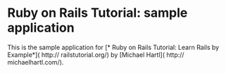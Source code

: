 # Ruby on Rails Tutorial: sample application 

This is the sample application for 
[* Ruby on Rails Tutorial: Learn Rails by Example*]( http:// railstutorial.org/) 
by [Michael Hartl]( http:// michaelhartl.com/).